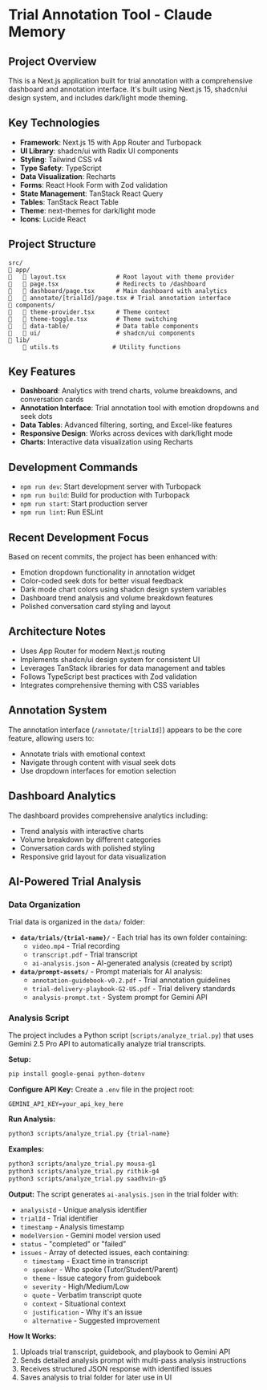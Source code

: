 # Trial Annotation Tool - Claude Memory

## Project Overview
This is a Next.js application built for trial annotation with a comprehensive dashboard and annotation interface. It's built using Next.js 15, shadcn/ui design system, and includes dark/light mode theming.

## Key Technologies
- **Framework**: Next.js 15 with App Router and Turbopack
- **UI Library**: shadcn/ui with Radix UI components
- **Styling**: Tailwind CSS v4
- **Type Safety**: TypeScript
- **Data Visualization**: Recharts
- **Forms**: React Hook Form with Zod validation
- **State Management**: TanStack React Query
- **Tables**: TanStack React Table
- **Theme**: next-themes for dark/light mode
- **Icons**: Lucide React

## Project Structure
```
src/
   app/
      layout.tsx              # Root layout with theme provider
      page.tsx                # Redirects to /dashboard
      dashboard/page.tsx      # Main dashboard with analytics
      annotate/[trialId]/page.tsx # Trial annotation interface
   components/
      theme-provider.tsx      # Theme context
      theme-toggle.tsx        # Theme switching
      data-table/             # Data table components
      ui/                     # shadcn/ui components
   lib/
       utils.ts               # Utility functions
```

## Key Features
- **Dashboard**: Analytics with trend charts, volume breakdowns, and conversation cards
- **Annotation Interface**: Trial annotation tool with emotion dropdowns and seek dots
- **Data Tables**: Advanced filtering, sorting, and Excel-like features
- **Responsive Design**: Works across devices with dark/light mode
- **Charts**: Interactive data visualization using Recharts

## Development Commands
- `npm run dev`: Start development server with Turbopack
- `npm run build`: Build for production with Turbopack
- `npm run start`: Start production server
- `npm run lint`: Run ESLint

## Recent Development Focus
Based on recent commits, the project has been enhanced with:
- Emotion dropdown functionality in annotation widget
- Color-coded seek dots for better visual feedback
- Dark mode chart colors using shadcn design system variables
- Dashboard trend analysis and volume breakdown features
- Polished conversation card styling and layout

## Architecture Notes
- Uses App Router for modern Next.js routing
- Implements shadcn/ui design system for consistent UI
- Leverages TanStack libraries for data management and tables
- Follows TypeScript best practices with Zod validation
- Integrates comprehensive theming with CSS variables

## Annotation System
The annotation interface (`/annotate/[trialId]`) appears to be the core feature, allowing users to:
- Annotate trials with emotional context
- Navigate through content with visual seek dots
- Use dropdown interfaces for emotion selection

## Dashboard Analytics
The dashboard provides comprehensive analytics including:
- Trend analysis with interactive charts
- Volume breakdown by different categories
- Conversation cards with polished styling
- Responsive grid layout for data visualization

## AI-Powered Trial Analysis

### Data Organization
Trial data is organized in the `data/` folder:
- **`data/trials/{trial-name}/`** - Each trial has its own folder containing:
  - `video.mp4` - Trial recording
  - `transcript.pdf` - Trial transcript
  - `ai-analysis.json` - AI-generated analysis (created by script)
- **`data/prompt-assets/`** - Prompt materials for AI analysis:
  - `annotation-guidebook-v0.2.pdf` - Trial annotation guidelines
  - `trial-delivery-playbook-G2-US.pdf` - Trial delivery standards
  - `analysis-prompt.txt` - System prompt for Gemini API

### Analysis Script
The project includes a Python script (`scripts/analyze_trial.py`) that uses Gemini 2.5 Pro API to automatically analyze trial transcripts.

**Setup:**
```bash
pip install google-genai python-dotenv
```

**Configure API Key:**
Create a `.env` file in the project root:
```
GEMINI_API_KEY=your_api_key_here
```

**Run Analysis:**
```bash
python3 scripts/analyze_trial.py {trial-name}
```

**Examples:**
```bash
python3 scripts/analyze_trial.py mousa-g1
python3 scripts/analyze_trial.py rithik-g4
python3 scripts/analyze_trial.py saadhvin-g5
```

**Output:**
The script generates `ai-analysis.json` in the trial folder with:
- `analysisId` - Unique analysis identifier
- `trialId` - Trial identifier
- `timestamp` - Analysis timestamp
- `modelVersion` - Gemini model version used
- `status` - "completed" or "failed"
- `issues` - Array of detected issues, each containing:
  - `timestamp` - Exact time in transcript
  - `speaker` - Who spoke (Tutor/Student/Parent)
  - `theme` - Issue category from guidebook
  - `severity` - High/Medium/Low
  - `quote` - Verbatim transcript quote
  - `context` - Situational context
  - `justification` - Why it's an issue
  - `alternative` - Suggested improvement

**How It Works:**
1. Uploads trial transcript, guidebook, and playbook to Gemini API
2. Sends detailed analysis prompt with multi-pass analysis instructions
3. Receives structured JSON response with identified issues
4. Saves analysis to trial folder for later use in UI
